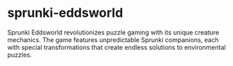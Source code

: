 # sprunki-eddsworld
Sprunki Eddsworld revolutionizes puzzle gaming with its unique creature mechanics. The game features unpredictable Sprunki companions, each with special transformations that create endless solutions to environmental puzzles.
